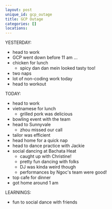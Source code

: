 ```yaml
---
layout: post
unique_id: gcp_outage
title: GCP Outage
categories: []
locations: 
---
```


YESTERDAY:
* head to work
* GCP went down before 11 am ...
* chicken for lunch
  * spicy dan dan mein looked tasty too!
* two naps
* lot of non-coding work today
* head to workout

TODAY:
* head to work
* vietnamese for lunch
  * grilled pork was delicious
* bowling event with the team
* head to Sunnyvale
  * zhou missed our call
* tailor was efficient
* head home for a quick nap
* head to dance practice with Jackie
* social dancing at Bachata Heat
  * caught up with Christine!
  * pretty fun dancing with folks
  * DJ was kinda weird though
  * performances by Ngoc's team were good!
* top cafe for dinner
* got home around 1 am

LEARNINGS:
* fun to social dance with friends
